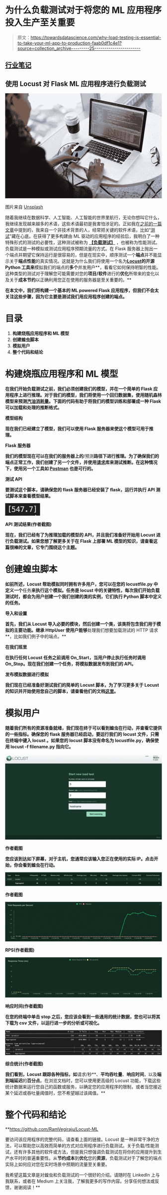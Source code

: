 # 为什么负载测试对于将您的 ML 应用程序投入生产至关重要

> 原文：<https://towardsdatascience.com/why-load-testing-is-essential-to-take-your-ml-app-to-production-faab0df1c4e1?source=collection_archive---------25----------------------->

## [行业笔记](https://towardsdatascience.com/tagged/notes-from-industry)

## 使用 Locust 对 Flask ML 应用程序进行负载测试

![](img/9b828598899fecb16744561d3458ef84.png)

图片来自 [Unsplash](https://unsplash.com/photos/2JDDn7iSGH8)

随着我继续在数据科学、人工智能、人工智能的世界里航行，无论你想叫它什么，我继续发现越来越多的术语，这些术语最初是我害怕涉足的。正如我在[之前的一篇文章](/transitioning-from-pre-health-to-a-career-in-data-science-tech-2c3b61a57bf5)中提到的，我来自一个非技术背景的人，经常把关键的软件术语，比如“[测试](https://www.geeksforgeeks.org/types-software-testing/)”藏在心底。在获得了更多构建由 ML 驱动的应用程序的经验后，我明白了一种特殊形式的测试的必要性，这种测试被称为 [**【负载测试】**](http://tryqa.com/what-is-load-testing-in-software/) ，也被称为性能测试。负载测试是一种模拟或测试应用程序预期流量的方式。在 Flask 服务器上抛出一个端点并期望它保持运行是很容易的，但是在现实中，顺序测试一个**端点**并不能显示关于**端点性能**的真实情况。这就是为什么我们将使用一个名为[**Locust**](https://locust.io/)**的开源 Python 工具来**模拟我们的端点的**多个**并发用户**，看看它如何保持明智的性能。这种类型的测试对于理解您可能需要对您的**项目/软件**进行的**优化**所带来的变化以及关于**成本节约**以正确利用您正在使用的服务器是至关重要的。**

**在本文中，我们将构建一个基本的 ML powered Flask 应用程序，但我们不会太关注这些步骤，因为它主要是测试我们用应用程序创建的端点。**

# **目录**

1.  **构建烧瓶应用程序和 ML 模型**
2.  **创建蝗虫脚本**
3.  **模拟用户**
4.  **整个代码和结论**

# **构建烧瓶应用程序和 ML 模型**

**在我们开始负载测试之前，我们必须创建我们的模型，并在一个简单的 Flask 应用程序上进行推理。对于我们的模型，我们将使用一个回归数据集，使用随机森林模型来预测[汽油消耗量](https://www.kaggle.com/harinir/petrol-consumption)。下面的代码有助于将我们的模型训练和部署成一种 Flask 可以加载和处理的推断格式。**

**模型结构**

**现在我们已经建立了模型，我们可以使用 Flask 服务器来使这个模型可用于推理。**

**Flask 服务器**

**我们的模型现在可以在我们的服务器上的**/预测**路径下进行推理。为了确保我们的端点正常工作，我们创建了另一个文件，并使用[请求](https://docs.python-requests.org/en/master/)库来测试推断。在这种情况下，使用另一个工具如 [Postman](https://learning.postman.com/docs/designing-and-developing-your-api/mocking-data/mocking-with-examples/) 也是可行的。**

**测试 API**

**要测试这个脚本，请确保您的 flask 服务器已经安装了 **flask，运行**并执行 API 测试脚本来查看模型结果。**

**![](img/e16004cb66eaebcc52039e2a3b709974.png)**

**API 测试结果(作者截图)**

**现在，我们已经有了为推理加载的模型的 API，并且我们准备好开始用 Locust 进行负载测试。如果您想了解更多关于在 Flask 上部署 ML 模型的知识，请查看这篇很棒的文章，它专门围绕这个主题。**

# **创建蝗虫脚本**

**如前所述，Locust 帮助模拟同时拥有许多用户，您可以在您的 **locustfile.py** 中定义一个**任务**来执行这个模拟。任务是 locust 中的关键特性，每次我们开始负载测试时，都会为用户创建一个我们创建的类的实例，它们执行 Python 脚本中定义的任务。**

**导入和设置**

**首先，我们从 Locust 导入必要的模块，然后创建一个类，该类将包含我们用于模拟的主要功能。继承 HttpUser **使**用户能够**处理我们想要加载测试的 HTTP 请求**，比如我们例子中的端点。**

**在我们班里**

**在执行任何 Locust 任务之前调用 On_Start，当用户停止执行任务时调用 On_Stop。现在我们创建一个任务，将模拟数据发布到我们的 API。**

**发布模拟数据进行模拟**

**我们现在已经准备好测试我们的简单的 Locust 脚本，为了学习更多关于 Locust 的知识并开始使用您自己的脚本，请查看他们的文档[这里](https://docs.locust.io/en/stable/quickstart.html)。**

# **模拟用户**

**随着我们所有的资源准备就绪，我们现在终于可以看到蝗虫在行动，并查看它提供的一些指标。确保您的 flask 服务器已经启动，要运行我们的 locust 文件，只需在终端中键入 **locust** 。如果您的 locust 脚本没有命名为 locustfile.py，确保使用 **locust -f filename.py** 指向它。**

**![](img/39f16155ef69d9ece1dd3a8f12143944.png)**

**作者截图**

**您应该到达如下屏幕，对于主机，您通常应该输入您正在使用的实际 IP。点击开始，你会看到蝗虫在行动。**

**![](img/6de556154e84b300f1ce146d4162a1bb.png)**

**作者截图**

**![](img/d2a72c064874cbfc47e897368a776e9c.png)**

**RPS(作者截图)**

**![](img/ac4a70c75e3103c557617a654171b8df.png)**

**响应时间(作者截图)**

**在您的终端中单击 stop 之后，您应该会看到一些通用的统计数据，您也可以将其下载为 csv 文件，以运行进一步的分析或可视化。**

**![](img/e2ba449394e8ed227c9e7b06a9018f83.png)**

**综合统计(作者截图)**

**我们看到，Locust 跟踪各种指标，如**请求/秒**、**平均吞吐量**、**响应时间**，以及**端到端延迟**的**百分点**。在浏览文档时，您可以使用更高级的 Locust 功能，下载这些统计数据来运行您自己的函数或服务，以确定您的应用程序的限制，或者当您接近某个延迟或吞吐量阈值时，您不希望越过该阈值。**

# **整个代码和结论**

**<https://github.com/RamVegiraju/Locust-ML>  

要访问该应用程序的完整代码，请查看上面的链接。Locust 是一种非常干净的方法，可以帮助您以高效而简单的方式对应用程序进行负载测试。关于负载/性能测试，还有许多其他的软件或方法，但是我只想强调负载测试在将你的应用提升到生产水平时的普遍重要性。从**节约成本**到**优化**您的**资源**，负载测试对于了解您的端点实际上如何应对您在实时场景中预期的流量至关重要。

我希望这篇文章是对蝗虫和负载测试的一个很好的介绍。请随时在 LinkedIn 上与我联系，或者在 Medium 上关注我，了解我更多的写作内容。分享任何想法或反馈，谢谢阅读！**